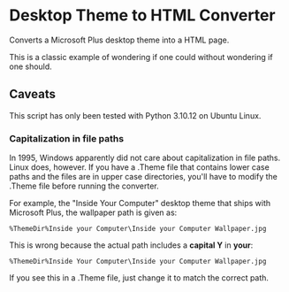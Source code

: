 # Desktop Theme to HTML Converter

Converts a Microsoft Plus desktop theme into a HTML page.

This is a classic example of wondering if one could without wondering if
one should.

## Caveats

This script has only been tested with Python 3.10.12 on Ubuntu Linux.

### Capitalization in file paths

In 1995, Windows apparently did not care about capitalization in file paths.
Linux does, however. If you have a .Theme file that contains lower case paths and
the files are in upper case directories, you'll have to modify the .Theme file
before running the converter.

For example, the "Inside Your Computer" desktop theme that ships with Microsoft Plus,
the wallpaper path is given as:

`%ThemeDir%Inside your Computer\Inside your Computer Wallpaper.jpg`

This is wrong because the actual path includes a **capital Y** in **your**:

`%ThemeDir%Inside Your Computer\Inside your Computer Wallpaper.jpg`

If you see this in a .Theme file, just change it to match the correct path.

